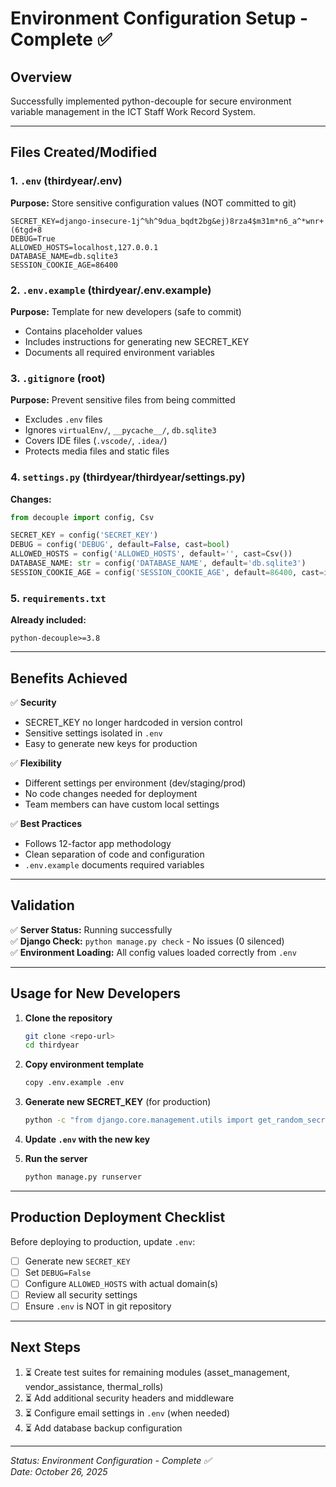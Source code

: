 # Environment Configuration Setup - Complete ✅

## Overview
Successfully implemented python-decouple for secure environment variable management in the ICT Staff Work Record System.

---

## Files Created/Modified

### 1. `.env` (thirdyear/.env)
**Purpose:** Store sensitive configuration values (NOT committed to git)
```env
SECRET_KEY=django-insecure-1j^%h^9dua_bqdt2bg&ej)8rza4$m31m*n6_a^*wnr+(6tgd+8
DEBUG=True
ALLOWED_HOSTS=localhost,127.0.0.1
DATABASE_NAME=db.sqlite3
SESSION_COOKIE_AGE=86400
```

### 2. `.env.example` (thirdyear/.env.example)
**Purpose:** Template for new developers (safe to commit)
- Contains placeholder values
- Includes instructions for generating new SECRET_KEY
- Documents all required environment variables

### 3. `.gitignore` (root)
**Purpose:** Prevent sensitive files from being committed
- Excludes `.env` files
- Ignores `virtualEnv/`, `__pycache__/`, `db.sqlite3`
- Covers IDE files (`.vscode/`, `.idea/`)
- Protects media files and static files

### 4. `settings.py` (thirdyear/thirdyear/settings.py)
**Changes:**
```python
from decouple import config, Csv

SECRET_KEY = config('SECRET_KEY')
DEBUG = config('DEBUG', default=False, cast=bool)
ALLOWED_HOSTS = config('ALLOWED_HOSTS', default='', cast=Csv())
DATABASE_NAME: str = config('DATABASE_NAME', default='db.sqlite3')
SESSION_COOKIE_AGE = config('SESSION_COOKIE_AGE', default=86400, cast=int)
```

### 5. `requirements.txt`
**Already included:**
```
python-decouple>=3.8
```

---

## Benefits Achieved

✅ **Security**
- SECRET_KEY no longer hardcoded in version control
- Sensitive settings isolated in `.env`
- Easy to generate new keys for production

✅ **Flexibility**
- Different settings per environment (dev/staging/prod)
- No code changes needed for deployment
- Team members can have custom local settings

✅ **Best Practices**
- Follows 12-factor app methodology
- Clean separation of code and configuration
- `.env.example` documents required variables

---

## Validation

✅ **Server Status:** Running successfully  
✅ **Django Check:** `python manage.py check` - No issues (0 silenced)  
✅ **Environment Loading:** All config values loaded correctly from `.env`

---

## Usage for New Developers

1. **Clone the repository**
   ```bash
   git clone <repo-url>
   cd thirdyear
   ```

2. **Copy environment template**
   ```bash
   copy .env.example .env
   ```

3. **Generate new SECRET_KEY** (for production)
   ```bash
   python -c "from django.core.management.utils import get_random_secret_key; print(get_random_secret_key())"
   ```

4. **Update `.env` with the new key**

5. **Run the server**
   ```bash
   python manage.py runserver
   ```

---

## Production Deployment Checklist

Before deploying to production, update `.env`:

- [ ] Generate new `SECRET_KEY`
- [ ] Set `DEBUG=False`
- [ ] Configure `ALLOWED_HOSTS` with actual domain(s)
- [ ] Review all security settings
- [ ] Ensure `.env` is NOT in git repository

---

## Next Steps

1. ⏳ Create test suites for remaining modules (asset_management, vendor_assistance, thermal_rolls)
2. ⏳ Add additional security headers and middleware
3. ⏳ Configure email settings in `.env` (when needed)
4. ⏳ Add database backup configuration

---

*Status: Environment Configuration - Complete ✅*  
*Date: October 26, 2025*
